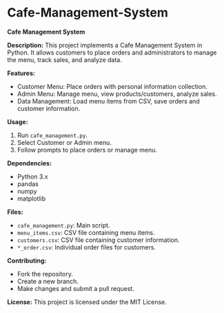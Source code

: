 # Cafe-Management-System
**Cafe Management System**

**Description:**
This project implements a Cafe Management System in Python. It allows customers to place orders and administrators to manage the menu, track sales, and analyze data.

**Features:**
- Customer Menu: Place orders with personal information collection.
- Admin Menu: Manage menu, view products/customers, analyze sales.
- Data Management: Load menu items from CSV, save orders and customer information.

**Usage:**
1. Run `cafe_management.py`.
2. Select Customer or Admin menu.
3. Follow prompts to place orders or manage menu.

**Dependencies:**
- Python 3.x
- pandas
- numpy
- matplotlib

**Files:**
- `cafe_management.py`: Main script.
- `menu_items.csv`: CSV file containing menu items.
- `customers.csv`: CSV file containing customer information.
- `*_order.csv`: Individual order files for customers.

**Contributing:**
- Fork the repository.
- Create a new branch.
- Make changes and submit a pull request.

**License:**
This project is licensed under the MIT License.
